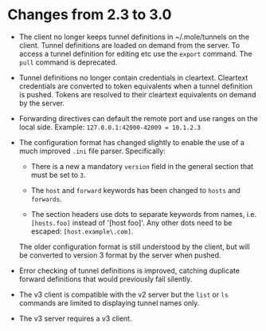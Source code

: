 Changes from 2.3 to 3.0
=======================

 - The client no longer keeps tunnel definitions in ~/.mole/tunnels on
   the client. Tunnel definitions are loaded on demand from the server.
   To access a tunnel definition for editing etc use the `export`
   command. The `pull` command is deprecated.

 - Tunnel definitions no longer contain credentials in cleartext.
   Cleartext credentials are converted to token equivalents when a
   tunnel definition is pushed. Tokens are resolved to their cleartext
   equivalents on demand by the server.

 - Forwarding directives can default the remote port and use ranges on
   the local side. Example: `127.0.0.1:42000-42009 = 10.1.2.3`

 - The configuration format has changed slightly to enable the use of a
   much improved `.ini` file parser. Specifically:

   * There is a new a mandatory `version` field in the general section
     that must be set to `3`.

   * The `host` and `forward` keywords has been changed to `hosts` and
     `forwards`.

   * The section headers use dots to separate keywords from names, i.e.
     `[hosts.foo]` instead of '[host foo]'. Any other dots need to be
     escaped: `[host.example\.com]`.

   The older configuration format is still understood by the client, but
   will be converted to version 3 format by the server when pushed.

 - Error checking of tunnel definitions is improved, catching duplicate
   forward definitions that would previously fail silently.

 - The v3 client is compatible with the v2 server but the `list` or `ls`
   commands are limited to displaying tunnel names only.

 - The v3 server requires a v3 client.

